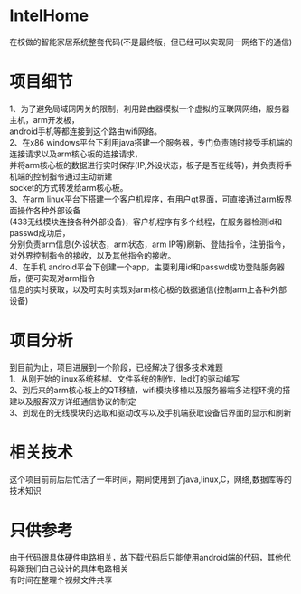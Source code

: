 IntelHome
=========

在校做的智能家居系统整套代码(不是最终版，但已经可以实现同一网络下的通信)

项目细节
=========

1、为了避免局域网网关的限制，利用路由器模拟一个虚拟的互联网网络，服务器主机，arm开发板，<br>
   android手机等都连接到这个路由wifi网络。<br>
2、在x86 windows平台下利用java搭建一个服务器，专门负责随时接受手机端的连接请求以及arm核心板的连接请求，<br>
   并将arm核心板的数据进行实时保存(IP,外设状态，板子是否在线等)，并负责将手机端的控制指令通过主动新建<br>
   socket的方式转发给arm核心板。<br>
3、在arm linux平台下搭建一个客户机程序，有用户qt界面，可直接通过arm板界面操作各种外部设备<br>
   (433无线模块连接各种外部设备)，客户机程序有多个线程，在服务器检测id和passwd成功后，<br>
   分别负责arm信息(外设状态，arm状态，arm IP等)刷新、登陆指令，注册指令，对外界控制指令的接收，以及其他指令的接收。<br>
4、在手机 android平台下创建一个app，主要利用id和passwd成功登陆服务器后，便可实现对arm指令<br>
   信息的实时获取，以及可实时实现对arm核心板的数据通信(控制arm上各种外部设备)<br>

项目分析
=========

   到目前为止，项目进展到一个阶段，已经解决了很多技术难题<br>
1、从刚开始的linux系统移植、文件系统的制作，led灯的驱动编写<br>
2、到后来的arm核心板上的QT移植，wifi模块移植以及服务器端多进程环境的搭建以及服客双方详细通信协议的制定<br>
3、到现在的无线模块的选取和驱动改写以及手机端获取设备后界面的显示和刷新<br>

相关技术
========
这个项目前前后后忙活了一年时间，期间使用到了java,linux,C，网络,数据库等的技术知识

只供参考
=========
由于代码跟具体硬件电路相关，故下载代码后只能使用android端的代码，其他代码跟我们自己设计的具体电路相关<br>
有时间在整理个视频文件共享

